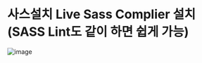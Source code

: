 # 사스설치 Live Sass Complier 설치 (SASS Lint도 같이 하면 쉽게 가능)
![image](https://user-images.githubusercontent.com/85022962/128795375-9175485c-c4db-4383-bf1b-2afcb2d90f73.png)
